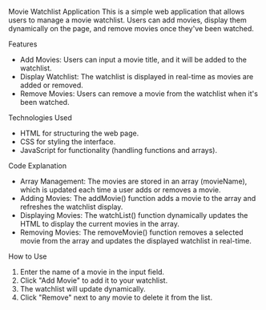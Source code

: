 Movie Watchlist Application
This is a simple web application that allows users to manage a movie watchlist. Users can add movies, display them dynamically on the page, and remove movies once they've been watched.

Features
* Add Movies: Users can input a movie title, and it will be added to the watchlist.
* Display Watchlist: The watchlist is displayed in real-time as movies are added or removed.
* Remove Movies: Users can remove a movie from the watchlist when it's been watched.

Technologies Used
* HTML for structuring the web page.
* CSS for styling the interface.
* JavaScript for functionality (handling functions and arrays).

Code Explanation
* Array Management: The movies are stored in an array (movieName), which is updated each time a user adds or removes a movie.
* Adding Movies: The addMovie() function adds a movie to the array and refreshes the watchlist display.
* Displaying Movies: The watchList() function dynamically updates the HTML to display the current movies in the array.
* Removing Movies: The removeMovie() function removes a selected movie from the array and updates the displayed watchlist in real-time.

How to Use
1. Enter the name of a movie in the input field.
2. Click "Add Movie" to add it to your watchlist.
3. The watchlist will update dynamically.
4. Click "Remove" next to any movie to delete it from the list.

